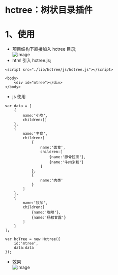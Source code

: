 # hctree：树状目录插件

# 1、使用

- 项目结构下直接加入 hctree 目录;  
![image](https://github.com/coffeehu/hctree/blob/master/tmp/mulu.png)
- html 引入 hctree.js;
```
<script src="./lib/hctree/js/hctree.js"></script>

<body>
    <div id="mtree"></div>
</body>
```
- js 使用
```
var data = [
	{
		name:'小吃',
		children:[]
	},
	{
		name:'主食',
		children:[
			{
				name:'面食',
				children:[
					{name:'豚骨拉面'},
					{name:'牛肉米粉'}
				]
			},
			{
				name:'肉类'
			}
		]
	},
	{
		name:'饮品',
		children:[
			{name:'咖啡'},
			{name:'杨枝甘露'}
		]
	}
];

var hcTree = new Hctree({
	id:'mtree',
	data:data
});
```

- 效果  
![image](https://github.com/coffeehu/hctree/blob/master/tmp/1.png)

